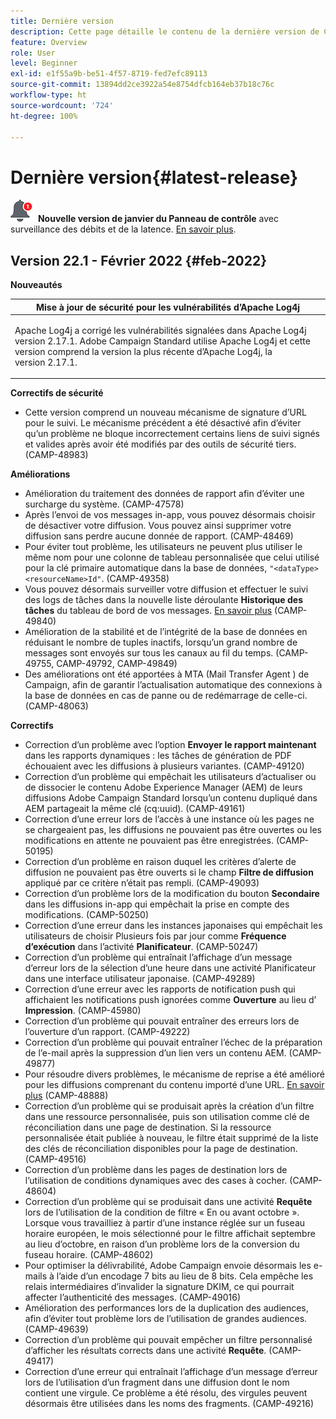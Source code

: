 ```yaml
---
title: Dernière version
description: Cette page détaille le contenu de la dernière version de Campaign Standard
feature: Overview
role: User
level: Beginner
exl-id: e1f55a9b-be51-4f57-8719-fed7efc89113
source-git-commit: 13894dd2ce3922a54e8754dfcb164eb37b18c76c
workflow-type: ht
source-wordcount: '724'
ht-degree: 100%

---
```



# Dernière version{#latest-release}

![](assets/do-not-localize/cp-icon.png) **Nouvelle version de janvier du Panneau de contrôle** avec surveillance des débits et de la latence. [En savoir plus](https://experienceleague.adobe.com/docs/control-panel/using/release-notes.html?lang=fr).

## Version 22.1 - Février 2022 {#feb-2022}

**Nouveautés**

<table> 
<thead> 
<tr> 
<th> <strong>Mise à jour de sécurité pour les vulnérabilités d’Apache Log4j</strong><br /> </th> 
</tr> 
</thead> 
<tbody> 
<tr> 
<td>
<p>Apache Log4j a corrigé les vulnérabilités signalées dans Apache Log4j version 2.17.1. Adobe Campaign Standard utilise Apache Log4j et cette version comprend la version la plus récente dʼApache Log4j, la version 2.17.1. </p>
</td> 
</tr> 
</tbody> 
</table>

**Correctifs de sécurité**

* Cette version comprend un nouveau mécanisme de signature dʼURL pour le suivi. Le mécanisme précédent a été désactivé afin dʼéviter quʼun problème ne bloque incorrectement certains liens de suivi signés et valides après avoir été modifiés par des outils de sécurité tiers. (CAMP-48983)

**Améliorations**

* Amélioration du traitement des données de rapport afin d’éviter une surcharge du système. (CAMP-47578)
* Après lʼenvoi de vos messages in-app, vous pouvez désormais choisir de désactiver votre diffusion. Vous pouvez ainsi supprimer votre diffusion sans perdre aucune donnée de rapport. (CAMP-48469)
* Pour éviter tout problème, les utilisateurs ne peuvent plus utiliser le même nom pour une colonne de tableau personnalisée que celui utilisé pour la clé primaire automatique dans la base de données, `"<dataType><resourceName>Id"`. (CAMP-49358)
* Vous pouvez désormais surveiller votre diffusion et effectuer le suivi des logs de tâches dans la nouvelle liste déroulante **Historique des tâches** du tableau de bord de vos messages. [En savoir plus](../../sending/using/monitoring-a-delivery.md) (CAMP-49840)
* Amélioration de la stabilité et de lʼintégrité de la base de données en réduisant le nombre de tuples inactifs, lorsquʼun grand nombre de messages sont envoyés sur tous les canaux au fil du temps. (CAMP-49755, CAMP-49792, CAMP-49849)
* Des améliorations ont été apportées à MTA (Mail Transfer Agent ) de Campaign, afin de garantir lʼactualisation automatique des connexions à la base de données en cas de panne ou de redémarrage de celle-ci. (CAMP-48063)


**Correctifs**

* Correction d’un problème avec lʼoption **Envoyer le rapport maintenant** dans les rapports dynamiques : les tâches de génération de PDF échouaient avec les diffusions à plusieurs variantes. (CAMP-49120)
* Correction d’un problème qui empêchait les utilisateurs d’actualiser ou de dissocier le contenu Adobe Experience Manager (AEM) de leurs diffusions Adobe Campaign Standard lorsqu’un contenu dupliqué dans AEM partageait la même clé (cq:uuid). (CAMP-49161)
* Correction dʼune erreur lors de lʼaccès à une instance où les pages ne se chargeaient pas, les diffusions ne pouvaient pas être ouvertes ou les modifications en attente ne pouvaient pas être enregistrées. (CAMP-50195)
* Correction d’un problème en raison duquel les critères dʼalerte de diffusion ne pouvaient pas être ouverts si le champ **Filtre de diffusion** appliqué par ce critère n’était pas rempli. (CAMP-49093)
* Correction d’un problème lors de la modification du bouton **Secondaire** dans les diffusions in-app qui empêchait la prise en compte des modifications. (CAMP-50250)
* Correction dʼune erreur dans les instances japonaises qui empêchait les utilisateurs de choisir Plusieurs fois par jour comme **Fréquence dʼexécution** dans lʼactivité **Planificateur**. (CAMP-50247)
* Correction d’un problème qui entraînait l’affichage d’un message d’erreur lors de la sélection d’une heure dans une activité Planificateur dans une interface utilisateur japonaise. (CAMP-49289)
* Correction d’une erreur avec les rapports de notification push qui affichaient les notifications push ignorées comme **Ouverture** au lieu dʼ&#x200B;**Impression**. (CAMP-45980)
* Correction d’un problème qui pouvait entraîner des erreurs lors de l’ouverture d’un rapport. (CAMP-49222)
* Correction dʼun problème qui pouvait entraîner lʼéchec de la préparation de lʼe-mail après la suppression dʼun lien vers un contenu AEM. (CAMP-49877)
* Pour résoudre divers problèmes, le mécanisme de reprise a été amélioré pour les diffusions comprenant du contenu importé dʼune URL. [En savoir plus](../../designing/using/using-existing-content.md#retrieving-content-from-a-url-automatically-at-preparation-time) (CAMP-48888)
* Correction d’un problème qui se produisait après la création d’un filtre dans une ressource personnalisée, puis son utilisation comme clé de réconciliation dans une page de destination. Si la ressource personnalisée était publiée à nouveau, le filtre était supprimé de la liste des clés de réconciliation disponibles pour la page de destination. (CAMP-49516)
* Correction d’un problème dans les pages de destination lors de l’utilisation de conditions dynamiques avec des cases à cocher. (CAMP-48604)
* Correction d’un problème qui se produisait dans une activité **Requête** lors de l’utilisation de la condition de filtre « En ou avant octobre ». Lorsque vous travailliez à partir dʼune instance réglée sur un fuseau horaire européen, le mois sélectionné pour le filtre affichait septembre au lieu dʼoctobre, en raison dʼun problème lors de la conversion du fuseau horaire. (CAMP-48602)
* Pour optimiser la délivrabilité, Adobe Campaign envoie désormais les e-mails à l’aide d’un encodage 7 bits au lieu de 8 bits. Cela empêche les relais intermédiaires dʼinvalider la signature DKIM, ce qui pourrait affecter lʼauthenticité des messages. (CAMP-49016)
* Amélioration des performances lors de la duplication des audiences, afin d’éviter tout problème lors de l’utilisation de grandes audiences. (CAMP-49639)
* Correction d’un problème qui pouvait empêcher un filtre personnalisé dʼafficher les résultats corrects dans une activité **Requête**. (CAMP-49417)
* Correction dʼune erreur qui entraînait lʼaffichage dʼun message dʼerreur lors de lʼutilisation dʼun fragment dans une diffusion dont le nom contient une virgule. Ce problème a été résolu, des virgules peuvent désormais être utilisées dans les noms des fragments. (CAMP-49216)

